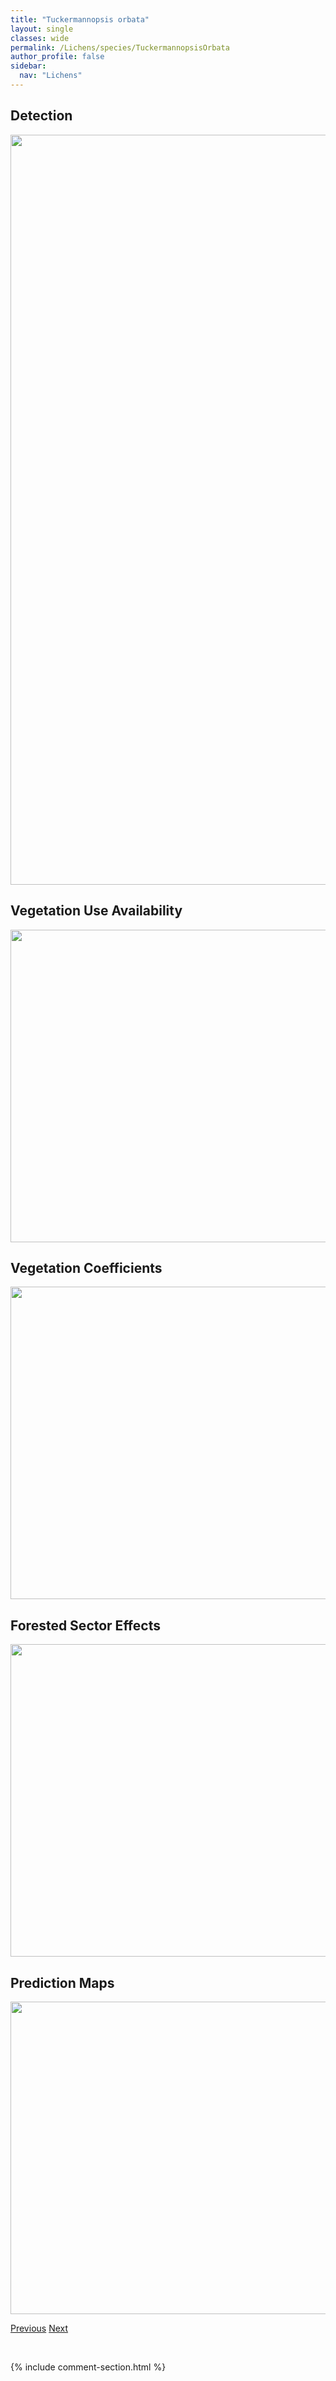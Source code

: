 ```yaml
---
title: "Tuckermannopsis orbata"
layout: single
classes: wide
permalink: /Lichens/species/TuckermannopsisOrbata
author_profile: false
sidebar:
  nav: "Lichens"
---
```


<h2>Detection</h2>

<a href="https://drive.google.com/uc?export=view&id=1MYI9n1O9PEn8oy4-PA6iEuEEgmdsPjzg">
<img src="https://drive.google.com/uc?export=view&id=1MYI9n1O9PEn8oy4-PA6iEuEEgmdsPjzg" height = "1200" width = "800">
</a>


<h2>Vegetation Use Availability</h2>

<a href="https://drive.google.com/uc?export=view&id=1PZB9VP8gTJ0HlLwgXisLXxodRBymk0Og">
<img src="https://drive.google.com/uc?export=view&id=1PZB9VP8gTJ0HlLwgXisLXxodRBymk0Og" height = "500" width = "1000">
</a>


<h2>Vegetation Coefficients</h2>

<a href="https://drive.google.com/uc?export=view&id=1Cc9hQ4yj4L4ilj1hnZ3TQJRwHkV_DnVO">
<img src="https://drive.google.com/uc?export=view&id=1Cc9hQ4yj4L4ilj1hnZ3TQJRwHkV_DnVO" height = "500" width = "1000">
</a>


<h2>Forested Sector Effects</h2>

<a href="https://drive.google.com/uc?export=view&id=1z5g9Ygyj4R1_4aKZyiSp2hXDbg4eb4LP">
<img src="https://drive.google.com/uc?export=view&id=1z5g9Ygyj4R1_4aKZyiSp2hXDbg4eb4LP" height = "500" width = "1000">
</a>


<h2>Prediction Maps</h2>

<a href="https://drive.google.com/uc?export=view&id=1kQQW5o9AZg3Cq-AMD9G9fx-DxL6SPP1S">
<img src="https://drive.google.com/uc?export=view&id=1kQQW5o9AZg3Cq-AMD9G9fx-DxL6SPP1S" height = "500" width = "1000">
</a>


<a href="/DevelopmentWebsite/Lichens/species/TuckermannopsisChlorophylla" class="pagination--pager" title="Tuckermannopsis chlorophylla">Previous</a> <a href="/DevelopmentWebsite/Lichens/species/TuckermannopsisPlatyphylla" class="pagination--pager" title="Tuckermannopsis platyphylla">Next</a>

<p>&nbsp;</p>

{% include comment-section.html %}
